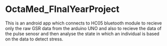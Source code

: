 # OctaMed_FInalYearProject
This is an android app which connects to HC05 bluetooth module to recieve only the raw GSR data from the arduino UNO and also to recieve the data of the pulse senosr 
and then analyse the state in which an individual is based on the data to detect stress.
